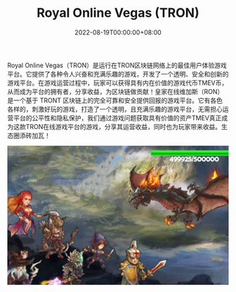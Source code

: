 ﻿---
title: "Royal Online Vegas (TRON)"
description: "皇家在线维加斯（TRON）是最好的用户体验"
date: 2022-08-19T00:00:00+08:00
lastmod: 2022-08-19T00:00:00+08:00
draft: false
authors: ["boogArno"]
featuredImage: "royal-online-vegas-tron.png"
tags: ["Gambling","Royal Online Vegas (TRON)"]
categories: ["nfts"]
nfts: ["Gambling"]
blockchain: "TRON"
website: "https://tron.rovegas.com/"
twitter: "https://twitter.com/RoyalOVegas"
discord: ""
telegram: "https://t.me/RoyalOnlineVegas"
github: ""
youtube: ""
twitch: ""
facebook: ""
instagram: ""
reddit: ""
medium: "https://medium.com/@royalonlinevegas"
steam: ""
gitbook: ""
googleplay: ""
appstore: ""
status: "Live"
weight: 
lightgallery: true
toc: true
pinned: false
recommend: false
recommend1: false
---
Royal Online Vegas（TRON）是运行在TRON区块链网络上的最佳用户体验游戏平台。它提供了各种令人兴奋和充满乐趣的游戏，开发了一个透明、安全和创新的游戏平台。在游戏运营过程中，玩家可以获得具有内在价值的游戏代币TMEV币，从而成为平台的拥有者，分享收益，为区块链做贡献！皇家在线维加斯（RON）是一个基于 TRONT 区块链上的完全可靠和安全提供回报的游戏平台。它有各色各样的，刺激好玩的游戏，打造了一个透明，且充满乐趣的游戏平台，无需担心运营平台的公平性和隐私保护，我们通过游戏问题获取具有价值的资产TMEV真正成为这款TRON在线游戏平台的游戏，分享其运营收益，同时也为玩家带来收益。生态圈添砖加瓦！

![royalonlinevegastron-dapp-gambling-tron-image1_6d7d90db1aced4fbe5a943633e7bda84](royalonlinevegastron-dapp-gambling-tron-image1_6d7d90db1aced4fbe5a943633e7bda84.png)